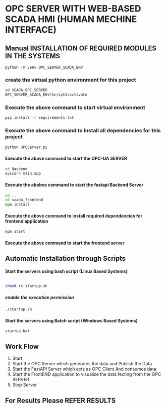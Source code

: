 # OPC SERVER WITH WEB-BASED SCADA HMI (HUMAN MECHINE INTERFACE)


## Manual INSTALLATION OF REQUIRED MODULES IN THE SYSTEMS

```pip
python -m venv OPC_SERVER_SCADA_ENV
```
### create the virtual python environment for this project

```python
cd SCADA_OPC_SERVER
OPC_SERVER_SCADA_ENV\Scripts\activate
```
### Execute the above command to start virtual environment 


```python
pip install -r requirements.txt

```
### Execute the above command to install all dependencies for this project


```bash
python OPCServer.py 
```
#### Execute the above command to start the OPC-UA SERVER 

```bash
cd Backend
uvicorn main:app 
```
#### Execute the abobve command to start the fastapi Backend Server

```bash
cd ..
cd scada_frontend
npm install
```
#### Execute the above command to install required dependencies for frontend application

```bash
npm start
```
#### Execute the above command to start the frontend server 

## Automatic Installation through Scripts 

#### Start the servers using bash script (Linux Based Systems)


```bash

chmod +x startup.sh

```
##### enable the execution permission
```bash
./startup.sh
```

#### Start the servers using Batch script (Windows Based Systems)

```batch
startup.bat
```


## Work Flow

1. Start
2. Start the OPC Server which generates the data and Publish the Data
3. Start the FastAPI Server which acts as OPC Client And consumes data 
4. Start the FrontEND application to visualize the data fecting from the OPC SERVER
5. Stop Server

## For Results Please REFER RESULTS